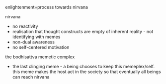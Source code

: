 enlightenment=process towards nirvana 

nirvana
- no reactivity
- realisation that thought constructs are empty of inherent reality - not identifying with memes
- non-dual awareness
- no self-centered motivation

the bodhisattva memetic complex
- the last clinging meme - a being chooses to keep this memeplex/self. this meme makes the host act in the society so that eventually all beings can reach nirvana